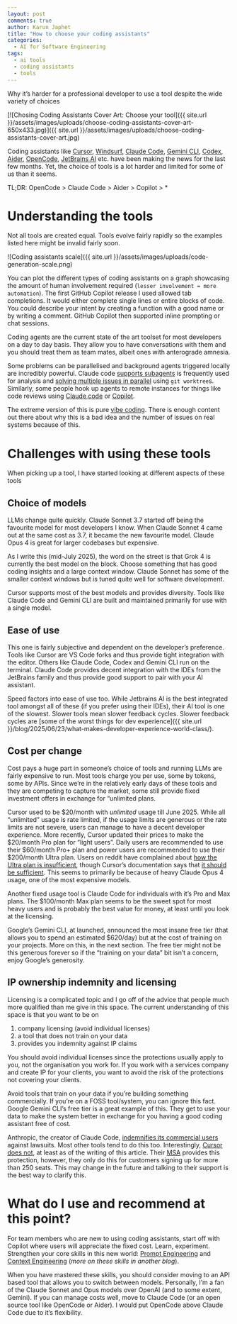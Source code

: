 ```yaml
---
layout: post
comments: true
author: Karun Japhet
title: "How to choose your coding assistants"
categories:
  - AI for Software Engineering
tags:
  - ai tools
  - coding assistants
  - tools
---
```

Why it’s harder for a professional developer to use a tool despite the wide variety of choices

[![Chosing Coding Assistants Cover Art: Choose your tool]({{ site.url }}/assets/images/uploads/choose-coding-assistants-cover-art-650x433.jpg)]({{ site.url }}/assets/images/uploads/choose-coding-assistants-cover-art.jpg)

Coding assistants like [Cursor](https://cursor.com/), [Windsurf](https://windsurf.com/), [Claude Code](https://docs.anthropic.com/en/docs/claude-code/overview), [Gemini CLI](https://github.com/google-gemini/gemini-cli), [Codex](https://openai.com/index/openai-codex/), [Aider](https://aider.chat/), [OpenCode](https://github.com/sst/opencode), [JetBrains AI](https://www.jetbrains.com/ai/) etc. have been making the news for the last few months. Yet, the choice of tools is a lot harder and limited for some of us than it seems.

TL;DR: OpenCode > Claude Code > Aider > Copilot > *

<!-- more -->

# Understanding the tools

Not all tools are created equal. Tools evolve fairly rapidly so the examples listed here might be invalid fairly soon.

![Coding assistants scale]({{ site.url }}/assets/images/uploads/code-generation-scale.png)

You can plot the different types of coding assistants on a graph showcasing the amount of human involvement required (`lesser involvement = more automation`). The first GitHub Copilot release I used allowed tab completions. It would either complete single lines or entire blocks of code. You could describe your intent by creating a function with a good name or by writing a comment. GitHub Copilot then supported inline prompting or chat sessions.

Coding agents are the current state of the art toolset for most developers on a day to day basis. They allow you to have conversations with them and you should treat them as team mates, albeit ones with anterograde amnesia.

Some problems can be parallelised and background agents triggered locally are incredibly powerful. Claude code [supports subagents](https://www.anthropic.com/engineering/claude-code-best-practices) is frequently used for analysis and [solving multiple issues in parallel](https://www.geeky-gadgets.com/how-to-use-git-worktrees-with-claude-code-for-seamless-multitasking/) using `git worktree`s. Similarly, some people hook up agents to remote instances for things like code reviews using [Claude code](https://docs.anthropic.com/en/docs/claude-code/github-actions) or [Copilot](https://docs.github.com/en/copilot/how-tos/agents/copilot-code-review/using-copilot-code-review).

The extreme version of this is pure [vibe coding](https://x.com/karpathy/status/1886192184808149383). There is enough content out there about why this is a bad idea and the number of issues on real systems because of this.

# Challenges with using these tools

When picking up a tool, I have started looking at different aspects of these tools

## Choice of models

LLMs change quite quickly. Claude Sonnet 3.7 started off being the favourite model for most developers I know. When Claude Sonnet 4 came out at the same cost as 3.7, it became the new favourite model. Claude Opus 4 is great for larger codebases but expensive.

As I write this (mid-July 2025), the word on the street is that Grok 4 is currently the best model on the block. Choose something that has good coding insights and a large context window. Claude Sonnet has some of the smaller context windows but is tuned quite well for software development.

Cursor supports most of the best models and provides diversity. Tools like Claude Code and Gemini CLI are built and maintained primarily for use with a single model.

## Ease of use

This one is fairly subjective and dependent on the developer’s preference. Tools like Cursor are VS Code forks and thus provide tight integration with the editor. Others like Claude Code, Codex and Gemini CLI run on the terminal. Claude Code provides decent integration with the IDEs from the JetBrains family and thus provide good support to pair with your AI assistant.

Speed factors into ease of use too. While Jetbrains AI is the best integrated tool amongst all of these (if you prefer using their IDEs), their AI tool is one of the slowest. Slower tools mean slower feedback cycles. Slower feedback cycles are [some of the worst things for dev experience]({{ site.url }}/blog/2025/06/23/what-makes-developer-experience-world-class/).

## Cost per change

Cost pays a huge part in someone’s choice of tools and running LLMs are fairly expensive to run. Most tools charge you per use, some by tokens, some by APIs. Since we’re in the relatively early days of these tools and they are competing to capture the market, some still provide fixed investment offers in exchange for “unlimited plans.

Cursor used to be $20/month with _unlimited_ usage till June 2025. While all “unlimited” usage is rate limited, if the usage limits are generous or the rate limits are not severe, users can manage to have a decent developer experience. More recently, Cursor updated their prices to make the $20/month Pro plan for “light users”. Daily users are recommended to use their $60/month Pro+ plan and power users are recommended to use their $200/month Ultra plan. Users on reddit have complained about [how the Ultra plan is insufficient](https://www.reddit.com/r/cursor/comments/1lywpdj/ive_got_ultra_last_night_already_got_warned_about/), though Cursor’s documentation says that [it should be sufficient](https://docs.cursor.com/account/pricing#expected-usage-within-limits). This seems to primarily be because of heavy Claude Opus 4 usage, one of the most expensive models.

Another fixed usage tool is Claude Code for individuals with it’s Pro and Max plans. The $100/month Max plan seems to be the sweet spot for most heavy users and is probably the best value for money, at least until you look at the licensing.

Google’s Gemini CLI, at launched, announced the most insane free tier (that allows you to spend an estimated $620/day) but at the cost of training on your projects. More on this, in the next section. The free tier might not be this generous forever so if the “training on your data” bit isn’t a concern, enjoy Google’s generosity.

## IP ownership indemnity and licensing

Licensing is a complicated topic and I go off of the advice that people much more qualified than me give in this space. The current understanding of this space is that you want to be on

1.  company licensing (avoid individual licenses)
2.  a tool that does not train on your data
3.  provides you indemnity against IP claims

You should avoid individual licenses since the protections usually apply to you, not the organisation you work for. If you work with a services company and create IP for your clients, you want to avoid the risk of the protections not covering your clients.

Avoid tools that train on your data if you’re building something commercially. If you’re on a FOSS tool/system, you can ignore this fact. Google Gemini CLI’s free tier is a great example of this. They get to use your data to make the system better in exchange for you having a good coding assistant free of cost.

Anthropic, the creator of Claude Code, [indemnifies its commercial users](https://www.anthropic.com/legal/commercial-terms) against lawsuits. Most other tools tend to do this too. Interestingly, [Cursor does not](https://cursor.com/terms-of-service), at least as of the writing of this article. Their [MSA](https://www.cursor.com/terms/msa) provides this protection, however, they only do this for customers signing up for more than 250 seats. This may change in the future and talking to their support is the best way to clarify this.

# What do I use and recommend at this point?

For team members who are new to using coding assistants, start off with Copilot where users will appreciate the fixed cost. Learn, experiment. Strengthen your core skills in this new world: [Prompt Engineering](https://www.promptingguide.ai/techniques) and [Context Engineering](https://www.llamaindex.ai/blog/context-engineering-what-it-is-and-techniques-to-consider) (_more on these skills in another blog_).

When you have mastered these skills, you should consider moving to an API based tool that allows you to switch between models. Personally, I’m a fan of the Claude Sonnet and Opus models over OpenAI (and to some extent, Gemini). If you can manage costs well, move to Claude Code (or an open source tool like OpenCode or Aider). I would put OpenCode above Claude Code due to it’s flexibility.